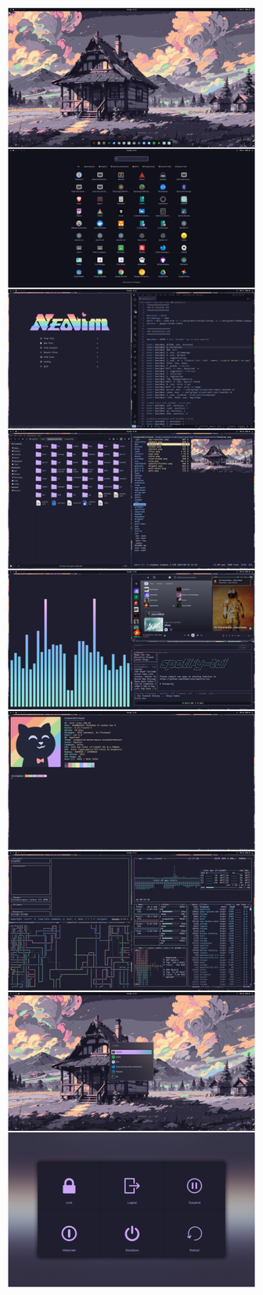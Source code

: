 <img src="screenshots/desktop.png">

<img src="screenshots/drawer.png">

<img src="screenshots/editors.png">

<img src="screenshots/files.png">

<img src="screenshots/music.png">

<img src="screenshots/terminal.png">

<img src="screenshots/term-apps.png">

<img src="screenshots/wofi.png">

<img src="screenshots/wlogout.png">
